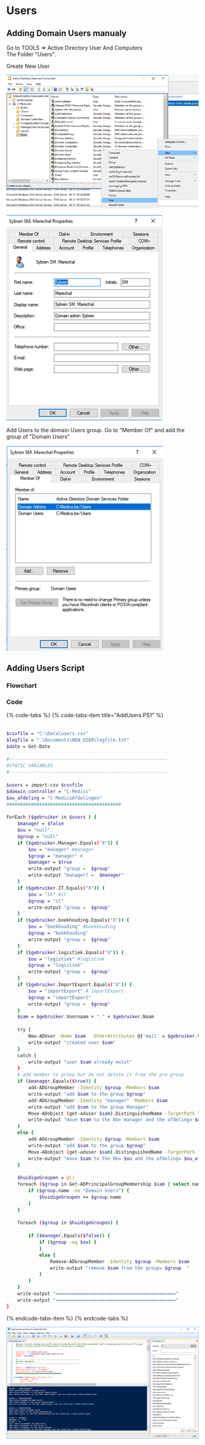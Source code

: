 # Users

## Adding Domain Users manualy 

Go to TOOLS =&gt; Active Directory User And Computers  
The Folder "Users".

Greate New User

![](../.gitbook/assets/screenshot-2018-11-06-at-09.56.46.png)

![](../.gitbook/assets/screenshot-2018-11-13-at-10.12.12.png)

Add Users to the domain Users group. Go to "Member Of" and add the group of "Domain Users"

![](../.gitbook/assets/screenshot-2018-11-06-at-09.58.17.png)

## Adding Users Script

### Flowchart



### Code

{% code-tabs %}
{% code-tabs-item title="AddUsers.PS1" %}
```bash

$csvfile = "C:\Data\users.csv"
$logfile = ".\Documents\NEW_USER\logfile.txt"
$date = Get-Date

#----------------------------------------------------------
#STATIC VARIABLES
#----------------------------------------------------------

$users = import-csv $csvfile
$domain_controller = "C-Medics"
$ou_afdeling = "C-MedicsAfdelingen"
##########################################

ForEach ($gebruiker in $users ) {
    $manager = $false
    $ou = "null"
    $group = "null"
    if ($gebruiker.Manager.Equals("X")) {
        $ou = "manager" #manager
        $group = "manager" #
        $manager = $true
        write-output "group =  $group" 
        write-output "manager? =  $manager" 
    }
    if ($gebruiker.IT.Equals("X")) {
        $ou = "it" #it
        $group = "it"
        write-output "group =  $group" 
    }
    if ($gebruiker.boekhouding.Equals("X")) {
        $ou = "boekhouding" #boekhouding 
        $group = "boekhouding"
        write-output "group =  $group" 
    }
    if ($gebruiker.logistiek.Equals("X")) {
        $ou = "logistiek" #logistiek
        $group = "logistiek"
        write-output "group =  $group" 
    }
    if ($gebruiker.ImportExport.Equals("X")) {
        $ou = "importExport" # importExport
        $group = "importExport"
        write-output "group =  $group" 
    }
    $sam = $gebruiker.Voornaam + "." + $gebruiker.Naam

    try {
        New-ADUser -Name $sam  -OtherAttributes @{'mail' = $gebruiker.Voornaam + "." + $gebruiker.Naam + "@fabrikam.com"; UserPrincipalName = $gebruiker.Account}
        write-output "created user $sam" 
    }
    catch {
        write-output "user $sam already exist" 
    }
    # add member to groop but do not delete it from the pre group
    if ($manager.Equals($true)) {
        add-ADGroupMember -Identity $group -Members $sam
        write-output "add $sam to the group $group" 
        add-ADGroupMember -Identity "manager" -Members $sam
        write-output "add $sam to the group Manager" 
        Move-ADobject (get-aduser $sam).DistinguishedName -TargetPath "OU=Manager,OU=$ou_afdeling,DC=$domain_controller,DC=be";
        write-output "move $sam to the OU= manager and the afdeling= $ou_afdeling " 
    }
    else {
        add-ADGroupMember -Identity $group -Members $sam
        write-output "add $sam to the group $group" 
        Move-ADobject (get-aduser $sam).DistinguishedName -TargetPath "OU=$OU,OU=$ou_afdeling,DC=$domain_controller,DC=be";
        write-output "move $sam to the OU= $ou and the afdeling= $ou_afdeling " 
    }

    $huidigeGroupen = @()
    foreach ($group in Get-ADPrincipalGroupMembership $sam | select name) {
        if ($group.name -ne "Domain Users") {
            $huidigeGroupen += $group.name
        }
    }
                
    foreach ($group in $huidigeGroupen) {
        
        if ($manager.Equals($false)) {
            if ($group -eq $ou) {
            }
            else {
                Remove-ADGroupMember -Identity $group -Members $sam
                write-output "remove $sam from the group= $group  "  
            }
        }
    }
    write-output "============================================" 
    write-output "============================================" 
}


```
{% endcode-tabs-item %}
{% endcode-tabs %}

![](../.gitbook/assets/screenshot-2018-11-13-at-10.15.24.png)

## 



